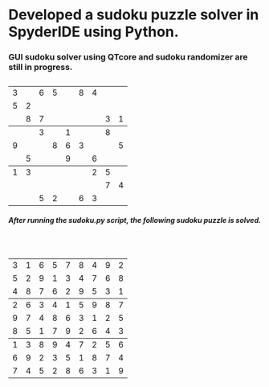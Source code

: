 <div>
  <h1>
    Developed a sudoku puzzle solver in SpyderIDE using Python.
  </h1>
  <h3>
    GUI sudoku solver using QTcore and sudoku randomizer are still in progress.
  </h3>
  <table>
    <caption></caption>
    <colgroup><col><col><col>
    <colgroup><col><col><col>
    <colgroup><col><col><col>
    <tbody>
     <tr> 
       <td>3 <td>  <td>6 <td>5 <td>  <td>8 <td>4 <td> <td>
     <tr> 
       <td>5 <td>2 <td>  <td>  <td> <td>  <td>  <td> <td>
     <tr> 
       <td> <td>8 <td>7 <td>  <td>  <td>  <td>  <td>3  <td>1
    <tbody>
     <tr> 
       <td> <td>  <td>3 <td> <td>1 <td> <td> <td>8 <td>
     <tr> 
       <td>9  <td>  <td>  <td>8 <td>6 <td>3 <td> <td> <td>5
     <tr> 
       <td> <td>5 <td> <td> <td>9 <td> <td>6  <td>  <td>
    <tbody>
     <tr> 
       <td>1 <td>3  <td>  <td>  <td> <td>  <td>2  <td>5  <td>
     <tr> 
       <td>  <td>  <td>  <td>  <td> <td>  <td>  <td>7  <td>4
     <tr> 
       <td> <td> <td>5  <td>2  <td> <td>6  <td>3  <td>  <td>
  </table>
  <h5>After running the sudoku.py script, the following sudoku puzzle is solved.</h5>&nbsp
  <table>
    <caption></caption>
    <colgroup><col><col><col>
    <colgroup><col><col><col>
    <colgroup><col><col><col>
    <tbody>
     <tr> 
       <td>3 <td>1  <td>6 <td>5 <td>7  <td>8 <td>4 <td>9 <td>2
     <tr> 
       <td>5 <td>2 <td>9  <td>1  <td>3 <td>4  <td>7  <td>6 <td>8
     <tr> 
       <td>4 <td>8 <td>7 <td>6  <td>2  <td>9  <td>5  <td>3  <td>1
    <tbody>
     <tr> 
       <td>2 <td>6  <td>3 <td>4 <td>1 <td>5 <td>9 <td>8 <td>7
     <tr> 
       <td>9  <td>7  <td>4  <td>8 <td>6 <td>3 <td>1 <td>2 <td>5
     <tr> 
       <td>8 <td>5 <td>1 <td>7 <td>9 <td>2 <td>6  <td>4  <td>3
    <tbody>
     <tr> 
       <td>1 <td>3  <td>8  <td>9  <td>4 <td>7  <td>2  <td>5  <td>6
     <tr> 
       <td>6  <td>9  <td>2  <td>3  <td>5 <td>1  <td>8  <td>7  <td>4
     <tr> 
       <td>7 <td>4 <td>5  <td>2  <td>8 <td>6  <td>3  <td>1  <td>9
  </table>
</div>
